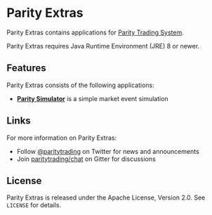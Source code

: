 Parity Extras
=============

Parity Extras contains applications for [Parity Trading System][].

  [Parity Trading System]: https://github.com/paritytrading/parity

Parity Extras requires Java Runtime Environment (JRE) 8 or newer.


Features
--------

Parity Extras consists of the following applications:

  - [**Parity Simulator**](parity-sim) is a simple market event simulation


Links
-----

For more information on Parity Extras:

  - Follow [@paritytrading](https://twitter.com/paritytrading) on Twitter for
    news and announcements
  - Join [paritytrading/chat](https://gitter.im/paritytrading/chat) on Gitter
    for discussions


License
-------

Parity Extras is released under the Apache License, Version 2.0. See `LICENSE`
for details.
